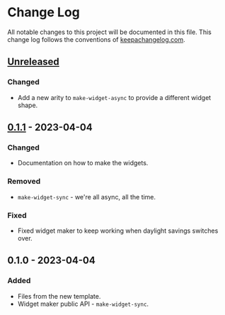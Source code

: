 # Change Log
All notable changes to this project will be documented in this file. This change log follows the conventions of [keepachangelog.com](http://keepachangelog.com/).

## [Unreleased]
### Changed
- Add a new arity to `make-widget-async` to provide a different widget shape.

## [0.1.1] - 2023-04-04
### Changed
- Documentation on how to make the widgets.

### Removed
- `make-widget-sync` - we're all async, all the time.

### Fixed
- Fixed widget maker to keep working when daylight savings switches over.

## 0.1.0 - 2023-04-04
### Added
- Files from the new template.
- Widget maker public API - `make-widget-sync`.

[Unreleased]: https://sourcehost.site/your-name/cloj-restaurante/compare/0.1.1...HEAD
[0.1.1]: https://sourcehost.site/your-name/cloj-restaurante/compare/0.1.0...0.1.1
